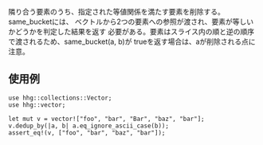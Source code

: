 隣り合う要素のうち、指定された等値関係を満たす要素を削除する。same_bucketには、
ベクトルから2つの要素への参照が渡され、要素が等しいかどうかを判定した結果を返す
必要がある。要素はスライス内の順と逆の順序で渡されるため、same_bucket(a, b)が
trueを返す場合は、aが削除される点に注意。

## 使用例

```
use hhg::collections::Vector;
use hhg::vector;

let mut v = vector!["foo", "bar", "Bar", "baz", "bar"];
v.dedup_by(|a, b| a.eq_ignore_ascii_case(b));
assert_eq!(v, ["foo", "bar", "baz", "bar"]);
```
